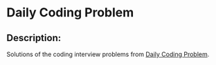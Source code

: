 # Daily Coding Problem

## Description:
Solutions of the coding interview problems from [Daily Coding Problem](https://www.dailycodingproblem.com).